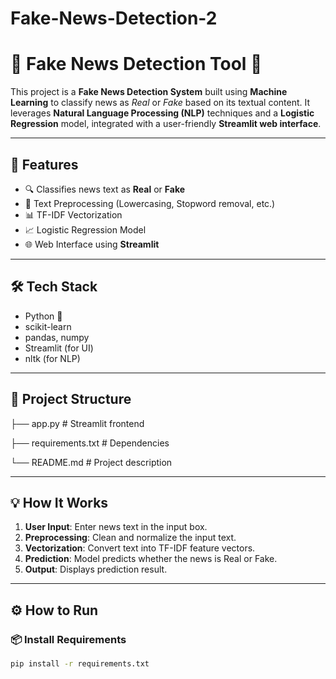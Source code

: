# Fake-News-Detection-2
# 📰 Fake News Detection Tool 🧠

This project is a **Fake News Detection System** built using **Machine Learning** to classify news as *Real* or *Fake* based on its textual content. It leverages **Natural Language Processing (NLP)** techniques and a **Logistic Regression** model, integrated with a user-friendly **Streamlit web interface**.

---

## 🚀 Features

- 🔍 Classifies news text as **Real** or **Fake**
- 🧹 Text Preprocessing (Lowercasing, Stopword removal, etc.)
- 📊 TF-IDF Vectorization
- 📈 Logistic Regression Model
- 🌐 Web Interface using **Streamlit**

---

## 🛠️ Tech Stack

- Python 🐍
- scikit-learn
- pandas, numpy
- Streamlit (for UI)
- nltk (for NLP)

---

## 📁 Project Structure

├── app.py # Streamlit frontend

├── requirements.txt # Dependencies

└── README.md # Project description


---

## 💡 How It Works

1. **User Input**: Enter news text in the input box.
2. **Preprocessing**: Clean and normalize the input text.
3. **Vectorization**: Convert text into TF-IDF feature vectors.
4. **Prediction**: Model predicts whether the news is Real or Fake.
5. **Output**: Displays prediction result.

---

## ⚙️ How to Run

### 📦 Install Requirements
```bash
pip install -r requirements.txt


